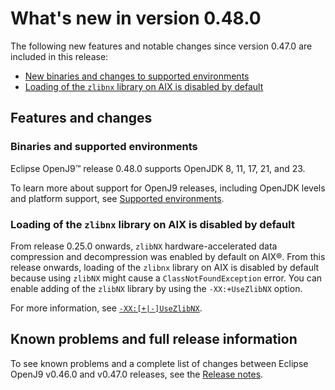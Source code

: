 <!--
* Copyright (c) 2017, 2024 IBM Corp. and others
*
* This program and the accompanying materials are made
* available under the terms of the Eclipse Public License 2.0
* which accompanies this distribution and is available at
* https://www.eclipse.org/legal/epl-2.0/ or the Apache
* License, Version 2.0 which accompanies this distribution and
* is available at https://www.apache.org/licenses/LICENSE-2.0.
*
* This Source Code may also be made available under the
* following Secondary Licenses when the conditions for such
* availability set forth in the Eclipse Public License, v. 2.0
* are satisfied: GNU General Public License, version 2 with
* the GNU Classpath Exception [1] and GNU General Public
* License, version 2 with the OpenJDK Assembly Exception [2].
*
* [1] https://www.gnu.org/software/classpath/license.html
* [2] https://openjdk.org/legal/assembly-exception.html
*
* SPDX-License-Identifier: EPL-2.0 OR Apache-2.0 OR GPL-2.0-only WITH Classpath-exception-2.0 OR GPL-2.0-only WITH OpenJDK-assembly-exception-1.0
-->

# What's new in version 0.48.0

The following new features and notable changes since version 0.47.0 are included in this release:

- [New binaries and changes to supported environments](#binaries-and-supported-environments)
- [Loading of the `zlibnx` library on AIX is disabled by default](#loading-of-the-zlibnx-library-on-aix-is-disabled-by-default)

## Features and changes

### Binaries and supported environments

Eclipse OpenJ9&trade; release 0.48.0 supports OpenJDK 8, 11, 17, 21, and 23.

To learn more about support for OpenJ9 releases, including OpenJDK levels and platform support, see [Supported environments](openj9_support.md).

### Loading of the `zlibnx` library on AIX is disabled by default

From release 0.25.0 onwards, `zlibNX` hardware-accelerated data compression and decompression was enabled by default on AIX&reg;. From this release onwards, loading of the `zlibnx` library on AIX is disabled by default because using `zlibNX` might cause a `ClassNotFoundException` error. You can enable adding of the `zlibNX` library by using the `-XX:+UseZlibNX` option.

For more information, see [`-XX:[+|-]UseZlibNX`](xxusezlibnx.md).

## Known problems and full release information

To see known problems and a complete list of changes between Eclipse OpenJ9 v0.46.0 and v0.47.0 releases, see the [Release notes](https://github.com/eclipse-openj9/openj9/blob/master/doc/release-notes/0.47/0.47.md).

<!-- ==== END OF TOPIC ==== version0.47.md ==== -->
